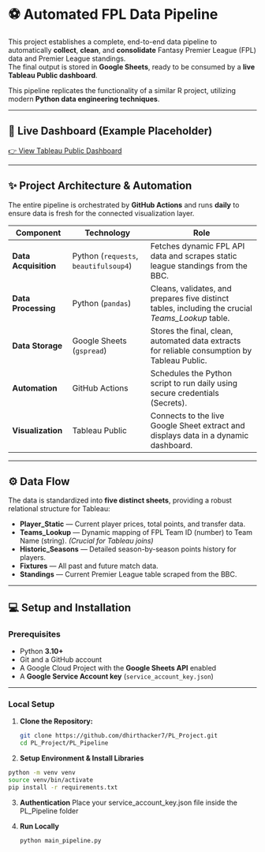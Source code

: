 # ⚽ Automated FPL Data Pipeline

This project establishes a complete, end-to-end data pipeline to automatically **collect**, **clean**, and **consolidate** Fantasy Premier League (FPL) data and Premier League standings.  
The final output is stored in **Google Sheets**, ready to be consumed by a **live Tableau Public dashboard**.

This pipeline replicates the functionality of a similar R project, utilizing modern **Python data engineering techniques**.

---

## 🚀 Live Dashboard (Example Placeholder)

[👉 View Tableau Public Dashboard](#)  

---

## ✨ Project Architecture & Automation

The entire pipeline is orchestrated by **GitHub Actions** and runs **daily** to ensure data is fresh for the connected visualization layer.

| **Component**     | **Technology**                          | **Role**                                                                                      |
|--------------------|------------------------------------------|-----------------------------------------------------------------------------------------------|
| **Data Acquisition** | Python (`requests`, `beautifulsoup4`)   | Fetches dynamic FPL API data and scrapes static league standings from the BBC.                |
| **Data Processing**  | Python (`pandas`)                       | Cleans, validates, and prepares five distinct tables, including the crucial *Teams_Lookup* table. |
| **Data Storage**     | Google Sheets (`gspread`)               | Stores the final, clean, automated data extracts for reliable consumption by Tableau Public.   |
| **Automation**       | GitHub Actions                          | Schedules the Python script to run daily using secure credentials (Secrets).                   |
| **Visualization**    | Tableau Public                          | Connects to the live Google Sheet extract and displays data in a dynamic dashboard.            |

---

## ⚙️ Data Flow

The data is standardized into **five distinct sheets**, providing a robust relational structure for Tableau:

- **Player_Static** — Current player prices, total points, and transfer data.  
- **Teams_Lookup** — Dynamic mapping of FPL Team ID (number) to Team Name (string). *(Crucial for Tableau joins)*  
- **Historic_Seasons** — Detailed season-by-season points history for players.  
- **Fixtures** — All past and future match data.  
- **Standings** — Current Premier League table scraped from the BBC.

---

## 💻 Setup and Installation

### **Prerequisites**

- Python **3.10+**  
- Git and a GitHub account  
- A Google Cloud Project with the **Google Sheets API** enabled  
- A **Google Service Account key** (`service_account_key.json`)

---

### **Local Setup**

1. **Clone the Repository:**
   ```bash
   git clone https://github.com/dhirthacker7/PL_Project.git
   cd PL_Project/PL_Pipeline
   ```
2. **Setup Environment & Install Libraries**
  ``` bash
  python -m venv venv
  source venv/bin/activate
  pip install -r requirements.txt
  ```
3. **Authentication**
   Place your service_account_key.json file inside the PL_Pipeline folder

4. **Run Locally**
   ```bash
   python main_pipeline.py
   ```
